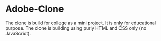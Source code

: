 # Adobe-Clone
The clone is build for college as a mini project.
It is only for educational purpose.
The clone is building using purly HTML and CSS only (no JavaScriot).
